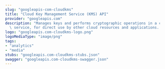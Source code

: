 ```yaml
---
slug: "googleapis-com-cloudkms"
title: "Cloud Key Management Service (KMS) API"
provider: "googleapis.com"
description: "Manages keys and performs cryptographic operations in a central cloud\
  \ service, for direct use by other cloud resources and applications. "
logo: "googleapis.com-cloudkms-logo.png"
logoMediaType: "image/png"
tags:
- "analytics"
- "media"
stubs: "googleapis.com-cloudkms-stubs.json"
swagger: "googleapis.com-cloudkms-swagger.json"
---
```

